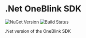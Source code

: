 # .Net OneBlink SDK

[![NuGet Version](https://badge.fury.io/nu/OneBlink.SDK.svg)](https://badge.fury.io/nu/OneBlink.SDK) [![Build Status](https://travis-ci.org/blinkmobile/oneblink-sdk-dotnet.svg?branch=master)](https://travis-ci.org/blinkmobile/oneblink-sdk-dotnet)

.Net version of the OneBlink SDK

